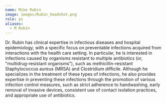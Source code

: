 ```yaml
---
name: Mike Rubin
image: images/Rubin_headshot.png
role: pi
aliases:
  - M Rubin
---
```

 
Dr. Rubin has clinical expertise in infectious diseases and hospital epidemiology, with a specific focus on preventable infections acquired from interactions with the health care setting. In particular, he is interested in infections caused by organisms resistant to multiple antibiotics (or, "multidrug-resistant organisms"), such as methicillin-resistant Staphylococcus aureus (MRSA) and Clostridium difficile. Although he specializes in the treatment of these types of infections, he also provides expertise in preventing these infections through the promotion of various infection control measures, such as strict adherence to handwashing, early removal of invasive devices, consistent use of contact isolation practices, and appropriate use of antibiotics.



